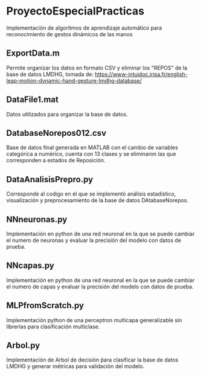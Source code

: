 # ProyectoEspecialPracticas
Implementación de algoritmos de aprendizaje automático para reconocimiento de gestos dinámicos de las manos

## ExportData.m
Permite organizar los datos en formato CSV y eliminar los "REPOS" de la base de datos LMDHG, tomada de: https://www-intuidoc.irisa.fr/english-leap-motion-dynamic-hand-gesture-lmdhg-database/

## DataFile1.mat
Datos utilizados para organizar la base de datos.

## DatabaseNorepos012.csv
Base de datos final generada en MATLAB con el cambio de variables categórica a numérico, cuenta con 13 clases y se eliminaron las que corresponden a estados de Reposición.

## DataAnalisisPrepro.py
Corresponde al codigo en el que se implementó análisis estadístico, visualización y preprocesamiento de la base de datos DAtabaseNorepos.

## NNneuronas.py
Implementación en python de una red neuronal en la que se puede cambiar el numero de neuronas y evaluar la precisión del modelo con datos de prueba.

## NNcapas.py
Implementación en python de una red neuronal en la que se puede cambiar el numero de capas y evaluar la precisión del modelo con datos de prueba.

## MLPfromScratch.py
Implementación python de una perceptron multicapa generalizable sin librerías para clasificación multiclase.

## Arbol.py
Implementación de Arbol de decisión ṕara clasificar la base de datos LMDHG y generar métricas para validación del modelo.





